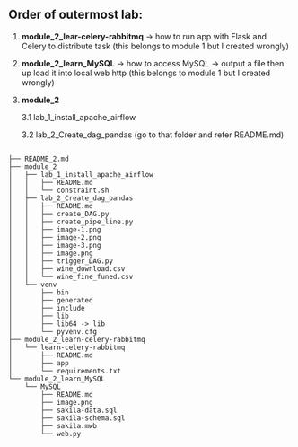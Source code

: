 ## Order of outermost lab:

1. **module_2_lear-celery-rabbitmq** -> how to run app with Flask and Celery to distribute task (this belongs to module 1 but I created wrongly)
2. **module_2_learn_MySQL** -> how to access MySQL -> output a file then up load it into local web http (this belongs to module 1 but I created wrongly)
3. **module_2**

    3.1 lab_1_install_apache_airflow

    3.2 lab_2_Create_dag_pandas (go to that folder and refer README.md)
  
```

├── README_2.md
├── module_2
│   ├── lab_1_install_apache_airflow
│   │   ├── README.md
│   │   └── constraint.sh
│   ├── lab_2_Create_dag_pandas
│   │   ├── README.md
│   │   ├── create_DAG.py
│   │   ├── create_pipe_line.py
│   │   ├── image-1.png
│   │   ├── image-2.png
│   │   ├── image-3.png
│   │   ├── image.png
│   │   ├── trigger_DAG.py
│   │   ├── wine_download.csv
│   │   └── wine_fine_funed.csv
│   └── venv
│       ├── bin
│       ├── generated
│       ├── include
│       ├── lib
│       ├── lib64 -> lib
│       └── pyvenv.cfg
├── module_2_learn-celery-rabbitmq
│   └── learn-celery-rabbitmq
│       ├── README.md
│       ├── app
│       └── requirements.txt
└── module_2_learn_MySQL
    └── MySQL
        ├── README.md
        ├── image.png
        ├── sakila-data.sql
        ├── sakila-schema.sql
        ├── sakila.mwb
        └── web.py
```